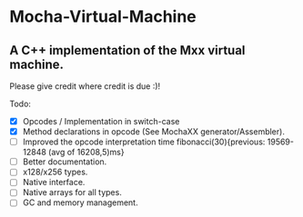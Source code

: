 # Mocha-Virtual-Machine
A C++ implementation of the Mxx virtual machine.
----
Please give credit where credit is due :)!


Todo:
- [x] Opcodes / Implementation in switch-case
- [x] Method declarations in opcode (See MochaXX generator/Assembler).
- [ ] Improved the opcode interpretation time fibonacci(30){previous: 19569-12848 (avg of 16208,5)ms}
- [ ] Better documentation.
- [ ] x128/x256 types.
- [ ] Native interface.
- [ ] Native arrays for all types.
- [ ] GC and memory management.